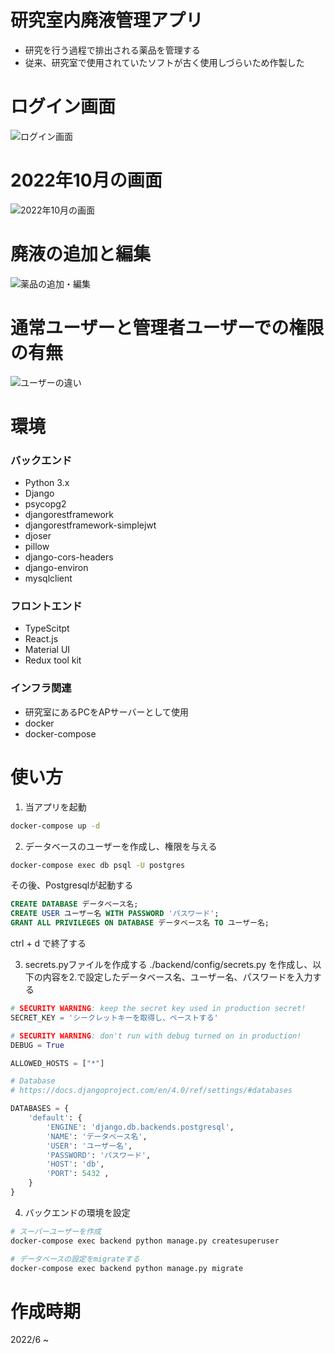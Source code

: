 # 研究室内廃液管理アプリ
- 研究を行う過程で排出される薬品を管理する
- 従来、研究室で使用されていたソフトが古く使用しづらいため作製した

# ログイン画面
![ログイン画面](https://user-images.githubusercontent.com/76026039/213667459-a1b997c1-9c91-4327-92a4-49eb2c5d4b38.png)
# 2022年10月の画面
![2022年10月の画面](https://user-images.githubusercontent.com/76026039/213667759-5d4d0549-42b1-4245-9b6d-56e9c873feda.png)
# 廃液の追加と編集
![薬品の追加・編集](https://user-images.githubusercontent.com/76026039/213668517-a3e7a0f4-9df6-4e6a-94e2-4e0e12d8e436.png)
# 通常ユーザーと管理者ユーザーでの権限の有無
![ユーザーの違い](https://user-images.githubusercontent.com/76026039/213668672-24fb7ddc-6027-461a-ba13-495c27c895d9.png)

# 環境
### バックエンド
- Python 3.x
- Django
- psycopg2
- djangorestframework
- djangorestframework-simplejwt
- djoser
- pillow
- django-cors-headers
- django-environ
- mysqlclient

### フロントエンド
- TypeScitpt
- React.js
- Material UI
- Redux tool kit

### インフラ関連
- 研究室にあるPCをAPサーバーとして使用
- docker
- docker-compose


# 使い方
1. 当アプリを起動
```zsh
docker-compose up -d
```
2. データベースのユーザーを作成し、権限を与える
```zsh
docker-compose exec db psql -U postgres
```
その後、Postgresqlが起動する
```sql
CREATE DATABASE データベース名;
CREATE USER ユーザー名 WITH PASSWORD 'パスワード';
GRANT ALL PRIVILEGES ON DATABASE データベース名 TO ユーザー名;
```
ctrl + d で終了する


3. secrets.pyファイルを作成する
./backend/config/secrets.py を作成し、以下の内容を2.で設定したデータベース名、ユーザー名、パスワードを入力する
```python
# SECURITY WARNING: keep the secret key used in production secret!
SECRET_KEY = 'シークレットキーを取得し、ペーストする'

# SECURITY WARNING: don't run with debug turned on in production!
DEBUG = True

ALLOWED_HOSTS = ["*"]

# Database
# https://docs.djangoproject.com/en/4.0/ref/settings/#databases

DATABASES = {
    'default': {
        'ENGINE': 'django.db.backends.postgresql',
        'NAME': 'データベース名',
        'USER': 'ユーザー名',
        'PASSWORD': 'パスワード',
        'HOST': 'db',
        'PORT': 5432 ,
    }
}
```

4. バックエンドの環境を設定
```zsh
# スーパーユーザーを作成
docker-compose exec backend python manage.py createsuperuser

# データベースの設定をmigrateする
docker-compose exec backend python manage.py migrate
```

# 作成時期
2022/6 ~
